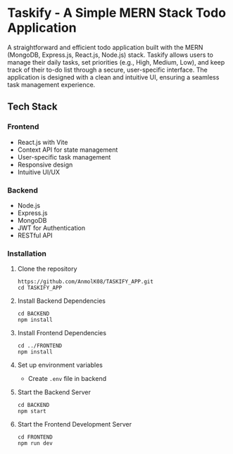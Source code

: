 # Taskify - A Simple MERN Stack Todo Application

A straightforward and efficient todo application built with the MERN (MongoDB, Express.js, React.js, Node.js) stack. Taskify allows users to manage their daily tasks, set priorities (e.g., High, Medium, Low), and keep track of their to-do list through a secure, user-specific interface. The application is designed with a clean and intuitive UI, ensuring a seamless task management experience.

## Tech Stack

### Frontend
- React.js with Vite
- Context API for state management
- User-specific task management
- Responsive design
- Intuitive UI/UX

### Backend
- Node.js
- Express.js
- MongoDB
- JWT for Authentication
- RESTful API

### Installation

1.  Clone the repository
    ```
    https://github.com/AnmolK08/TASKIFY_APP.git
    cd TASKIFY_APP
    ```

2.  Install Backend Dependencies
    ```
    cd BACKEND
    npm install
    ```

3.  Install Frontend Dependencies
    ```
    cd ../FRONTEND
    npm install
    ```

4.  Set up environment variables
    - Create `.env` file in backend

5.  Start the Backend Server
    ```
    cd BACKEND
    npm start
    ```

6.  Start the Frontend Development Server
    ```
    cd FRONTEND
    npm run dev
    ```
